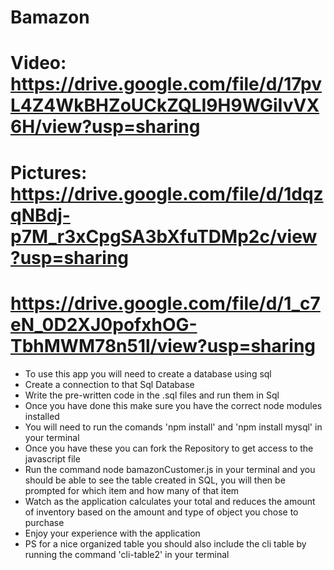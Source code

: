 # Bamazon
# Video: https://drive.google.com/file/d/17pvL4Z4WkBHZoUCkZQLI9H9WGiIvVX6H/view?usp=sharing
# Pictures: https://drive.google.com/file/d/1dqzqNBdj-p7M_r3xCpgSA3bXfuTDMp2c/view?usp=sharing
# https://drive.google.com/file/d/1_c7eN_0D2XJ0pofxhOG-TbhMWM78n51l/view?usp=sharing
* To use this app you will need to create a database using sql
* Create a connection to that Sql Database
* Write the pre-written code in the .sql files and run them in Sql
* Once you have done this make sure you have the correct node modules installed
* You will need to run the comands 'npm install' and 'npm install mysql' in your terminal
* Once you have these you can fork the Repository to get access to the javascript file
* Run the command node bamazonCustomer.js in your terminal and you should be able to see the table created in SQL, you will then be prompted for which item and how many of that item
* Watch as the application calculates your total and reduces the amount of inventory based on the amount and type of object you chose to purchase
* Enjoy your experience with the application 
* PS for a nice organized table you should also include the cli table by running the command 'cli-table2' in your terminal
